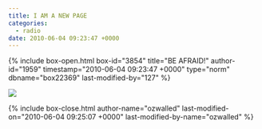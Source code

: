 ```yaml
---
title: I AM A NEW PAGE
categories:
  - radio
date: 2010-06-04 09:23:47 +0000
---
```

{% include box-open.html box-id="3854" title="BE AFRAID!" author-id="1959" timestamp="2010-06-04 09:23:47 +0000" type="norm" dbname="box22369" last-modified-by="127" %}
<p><img src="http://starmen.net/radio/images/theygotmixedup.jpg" /></p>
{% include box-close.html author-name="ozwalled" last-modified-on="2010-06-04 09:25:07 +0000" last-modified-by-name="ozwalled" %}
